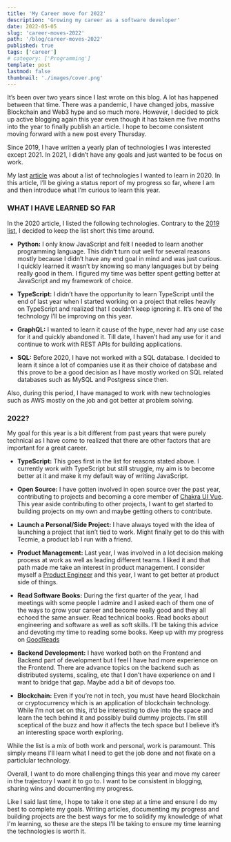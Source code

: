 ```yaml
---
title: 'My Career move for 2022'
description: 'Growing my career as a software developer'
date: 2022-05-05
slug: 'career-moves-2022'
path: '/blog/career-moves-2022'
published: true
tags: ['career']
# category: ['Programming']
template: post
lastmod: false
thumbnail: './images/cover.png'
---
```


It’s been over two years since I last wrote on this blog. A lot has happened between that time. There was a pandemic, I have changed jobs, massive Blockchain and Web3 hype and so much more. However, I decided to pick up active blogging again this year even though it has taken me five months into the year to finally publish an article. I hope to become consistent moving forward with a new post every Thursday.

Since 2019, I have written a yearly plan of technologies I was interested except 2021. In 2021, I didn’t have any goals and just wanted to be focus on work.

My last [article](./tech-to-learn-2020) was about a list of technologies I wanted to learn in 2020. In this article, I’ll be giving a status report of my progress so far, where I am and then introduce what I’m curious to learn this year.

### WHAT I HAVE LEARNED SO FAR

In the 2020 article, I listed the following technologies. Contrary to the [2019 list](./things-i-dont-know-2019), I decided to keep the list short this time around.

- **Python:** I only know JavaScript and felt I needed to learn another programming language. This didn’t turn out well for several reasons mostly because I didn’t have any end goal in mind and was just curious. I quickly learned it wasn’t by knowing so many languages but by being really good in them. I figured my time was better spent getting better at JavaScript and my framework of choice.

- **TypeScript:** I didn’t have the opportunity to learn TypeScript until the end of last year when I started working on a project that relies heavily on TypeScript and realized that I couldn’t keep ignoring it. It’s one of the technology I’ll be improving on this year.

- **GraphQL:** I wanted to learn it cause of the hype, never had any use case for it and quickly abandoned it. Till date, I haven’t had any use for it and continue to work with REST APIs for building applications.

- **SQL:** Before 2020, I have not worked with a SQL database. I decided to learn it since a lot of companies use it as their choice of database and this prove to be a good decision as I have mostly worked on SQL related databases such as MySQL and Postgress since then.

Also, during this period, I have managed to work with new technologies such as AWS mostly on the job and got better at problem solving.

### 2022?

My goal for this year is a bit different from past years that were purely technical as I have come to realized that there are other factors that are important for a great career.

- **TypeScript:** This goes first in the list for reasons stated above. I currently work with TypeScript but still struggle, my aim is to become better at it and make it my default way of writing JavaScript.

- **Open Source:** I have gotten involved in open source over the past year, contributing to projects and becoming a core member of [Chakra UI Vue](https://vue.chakra-ui.com/). This year aside contributing to other projects, I want to get started to building projects on my own and maybe getting others to contribute.

- **Launch a Personal/Side Project:** I have always toyed with the idea of launching a project that isn’t tied to work. Might finally get to do this with Tecmie, a product lab I run with a friend.

- **Product Management:** Last year, I was involved in a lot decision making process at work as well as leading different teams. I liked it and that path made me take an interest in product management. I consider myself a [Product Engineer](https://blog.pragmaticengineer.com/the-product-minded-engineer/) and this year, I want to get better at product side of things.

- **Read Software Books:** During the first quarter of the year, I had meetings with some people I admire and I asked each of them one of the ways to grow your career and become really good and they all echoed the same answer. Read technical books. Read books about engineering and software as well as soft skills. I’ll be taking this advice and devoting my time to reading some books. Keep up with my progress on [GoodReads](https://www.goodreads.com/peoray)

- **Backend Development:** I have worked both on the Frontend and Backend part of development but I feel I have had more experience on the Frontend. There are advance topics on the backend such as distributed systems, scaling, etc that I don’t have experience on and I want to bridge that gap. Maybe add a bit of devops too.

- **Blockchain:** Even if you’re not in tech, you must have heard Blockchain or cryptocurrency which is an application of blockchain technology. While I’m not set on this, it’d be interesting to dive into the space and learn the tech behind it and possibly build dummy projects. I’m still sceptical of the buzz and how it affects the tech space but I believe it’s an interesting space worth exploring.

While the list is a mix of both work and personal, work is paramount. This simply means I'll learn what I need to get the job done and not fixate on a particlular technology.

Overall, I want to do more challenging things this year and move my career in the trajectory I want it to go to. I want to be consistent in blogging, sharing wins and documenting my progress.

Like I said last time, I hope to take it one step at a time and ensure I do my best to complete my goals. Writing articles, documenting my progress and building projects are the best ways for me to solidify my knowledge of what I'm learning, so these are the steps I'll be taking to ensure my time learning the technologies is worth it.
